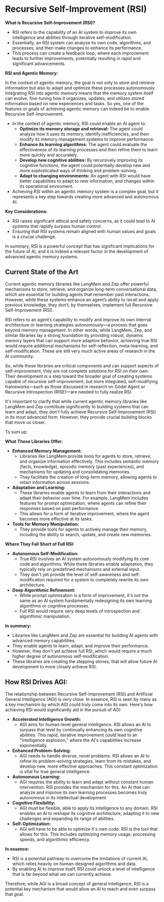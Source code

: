 # Recursive Self-Improvement (RSI)

**What is Recursive Self-Improvement (RSI)?**

* RSI refers to the capability of an AI system to improve its own intelligence and abilities through iterative self-modification.
* Essentially, an RSI system can analyze its own code, algorithms, and processes, and then make changes to enhance its performance.
* This process can create a feedback loop, where each improvement leads to further improvements, potentially resulting in rapid and significant advancements.


**RSI and Agentic Memory:**

In the context of agentic memory, the goal is not only to store and retrieve information but also to adapt and optimize these processes autonomously. Integrating RSI into agentic memory means that the memory system itself can evolve, fine-tuning how it organizes, updates, and utilizes stored information based on new experiences and tasks. So yes, one of the features or goals of achieving agentic memory can indeed be to enable Recursive Self-Improvement.

* In the context of agentic memory, RSI could enable an AI agent to:
    * **Optimize its memory storage and retrieval:** The agent could analyze how it uses its memory, identify inefficiencies, and then modify its memory management systems to improve performance.
    * **Enhance its learning algorithms:** The agent could evaluate the effectiveness of its learning processes and then refine them to learn more quickly and accurately.
    * **Develop new cognitive abilities:** By recursively improving its cognitive functions, the agent could potentially develop new and more sophisticated ways of thinking and problem-solving.
    * **Adapt to changing environments:** An agent with RSI would have better capabilities to adapt to new information, and changes within its operational enviroment.
* Achieving RSI within an agentic memory system is a complex goal, but it represents a key step towards creating more advanced and autonomous AI.

**Key Considerations:**

* RSI raises significant ethical and safety concerns, as it could lead to AI systems that rapidly surpass human control.
* Ensuring that RSI systems remain aligned with human values and goals is a crucial challenge.

In summary, RSI is a powerful concept that has significant implications for the future of AI, and it is indeed a relevant factor in the development of advanced agentic memory systems.


## **Current State of the Art**

Current agentic memory libraries like LangMem and Zep offer powerful mechanisms to store, retrieve, and organize long-term conversational data, which are essential for building agents that remember past interactions. However, while these systems enhance an agent’s ability to recall and apply previous knowledge, they don’t, by themselves, implement full Recursive Self-Improvement (RSI).

RSI refers to an agent’s capability to modify and improve its own internal architecture or learning strategies autonomously—a process that goes beyond memory management. In other words, while LangMem, Zep, and similar libraries lay a strong foundation by providing robust, dynamic memory layers that can support more adaptive behavior, achieving true RSI would require additional mechanisms for self-reflection, meta-learning, and self-modification. These are still very much active areas of research in the AI community.

So, while these libraries are critical components and can support aspects of self-improvement, they are not complete solutions for RSI on their own. Their development is a step toward the broader goal of creating systems capable of recursive self-improvement, but more integrated, self-modifying frameworks—such as those discussed in research on Gödel Agent or Recursive Introspection (RISE)—are needed to fully realize RSI. 


It's important to clarify that while current agentic memory libraries like LangMem and Zep contribute significantly to building systems that can learn and adapt, they don't fully achieve Recursive Self-Improvement (RSI) in its most advanced form. However, they provide crucial building blocks that move us closer.

To sum up:

**What These Libraries Offer:**

* **Enhanced Memory Management:**
    * Libraries like LangMem provide tools for agents to store, retrieve, and organize information effectively. This includes semantic memory (facts, knowledge), episodic memory (past experiences), and mechanisms for updating and consolidating memories.
    * They facilitate the creation of long-term memory, allowing agents to retain information across sessions.
* **Adaptation and Learning:**
    * These libraries enable agents to learn from their interactions and adapt their behavior over time. For example, LangMem includes features for prompt optimization, where agents can refine their responses based on past performance.
    * This allows for a form of iterative improvement, where the agent becomes more effective at its tasks.
* **Tools for Memory Manipulation:**
    * They provide tools for agents to actively manage their memory, including the ability to search, update, and create new memories.

**Where They Fall Short of Full RSI:**

* **Autonomous Self-Modification:**
    * True RSI involves an AI system autonomously modifying its core code and algorithms. While these libraries enable adaptation, they typically rely on predefined mechanisms and external input.
    * They don't yet provide the level of self-awareness and self-modification required for a system to completely rewrite its own architecture.
* **Deep Algorithmic Refinement:**
    * While prompt optimization is a form of improvement, it's not the same as an AI system fundamentally redesigning its own learning algorithms or cognitive processes.
    * Full RSI would require very deep levels of introspection and algorithmic manipulation.

**In summary:**

* Libraries like LangMem and Zep are essential for building AI agents with advanced memory capabilities.
* They enable agents to learn, adapt, and improve their performance.
* However, they don't yet achieve full RSI, which would require a much higher degree of autonomous self-modification.
* These libraries are creating the stepping stones, that will allow future AI development to more closely achieve RSI.


## **How RSI Drives AGI:**


The relationship between Recursive Self-Improvement (RSI) and Artificial General Intelligence (AGI) is very close. In essence, RSI is seen by many as a key mechanism by which AGI could truly come into its own. Here's how achieving RSI would significantly aid in the pursuit of AGI:



* **Accelerated Intelligence Growth:**
    * AGI aims for human-level general intelligence. RSI allows an AI to surpass that level by continually enhancing its own cognitive abilities. This rapid, iterative improvement could lead to an "intelligence explosion," where the AI's capabilities increase exponentially.
* **Enhanced Problem-Solving:**
    * AGI needs to handle diverse, novel problems. RSI allows an AI to refine its problem-solving strategies, learn from its mistakes, and develop new, more effective approaches. This constant optimization is vital for true general intelligence.
* **Autonomous Learning:**
    * AGI requires the ability to learn and adapt without constant human intervention. RSI provides the mechanism for this. An AI that can analyze and improve its own learning processes becomes truly autonomous in its intellectual development.
* **Cognitive Flexibility:**
    * AGI must be flexible, able to apply its intelligence to any domain. RSI enables an AI to reshape its cognitive architecture, adapting it to new challenges and expanding its range of abilities.
* **Self-Optimization:**
    * AGI will have to be able to optimize it's own code. RSI is the tool that allows for this. This includes optimizing memory usage, processing speeds, and algorithmic efficiency.

**In essence:**

* RSI is a potential pathway to overcome the limitations of current AI, which relies heavily on human-designed algorithms and data.
* By enabling AI to improve itself, RSI could unlock a level of intelligence that is far beyond what we can currently achieve.

Therefore, while AGI is a broad concept of general intelligence, RSI is a potential key mechanism that would allow an AI to reach and even surpass that goal.


